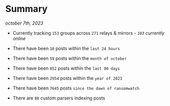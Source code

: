 
# Summary
_october 7th, 2023_

- Currently tracking `153` groups across `271` relays & mirrors - _`103` currently online_

- There have been `10` posts within the `last 24 hours`

- There have been `59` posts within the `month of october`

- There have been `852` posts within the `last 90 days`

- There have been `2954` posts within the `year of 2023`

- There have been `7645` posts `since the dawn of ransomwatch`

- There are `80` custom parsers indexing posts
